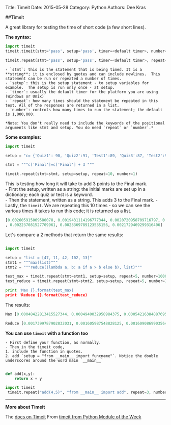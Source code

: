 Title: Timeit
Date: 2015-05-28
Category: Python
Authors: Dee Kras


##Timeit

A great library for testing the time of short code (a few short lines).

**The syntax:**
```python
import timeit
timeit.timeit(stmt='pass', setup='pass', timer=<default timer>, number=1000000)

timeit.repeat(stmt='pass', setup='pass', timer=<default timer>, repeat=3, number=1000000)
```

    - `stmt`: this is the statement that is being timed. It is a **string**; it is enclosed by quotes and can include newlines.  This statement can be run or repeated a number of times.
    - `setup`: this is the setup statement - to setup variables for example.  The setup is run only once - at setup.   
    - `timer`: usually the default timer for the platform you are using (Windows or Unix)  
    - `repeat`: how many times should the statement be repeated in this test. All of the responses are returned in a list.
    - `number`: controls how many times to run the statement; the default is 1,000,000.

    *Note: You don't really need to include the keywords of the positional arguments like stmt and setup. You do need `repeat` or `number`.*


**Some examples:**
``` python
import timeit

setup = "c= {'Quiz1': 90, 'Quiz2':91, 'Test1':89, 'Quiz3':87, 'Test2':90, 'Quiz4':89, 'Final':88}"

stmt = """c['Final']=c['Final'] + 3 """

timeit.repeat(stmt=stmt, setup=setup, repeat=10, number=1)

```
This is testing how long it will take to add 3 points to the Final mark.  
    - First the setup, written as a string: the initial marks are set up in a dictionary; each quiz or test is a keyword.  
    - Then the statement, written as a string.  This adds 3 to the Final mark.
    - Lastly, the `timeit`. We are repeating this 10 times - so we can see the various times it takes to run this code; it is returned as a list.

```python
[0.002605915069580078, 0.0019431114196777344, 0.0020720958709716797, 0.0030710697174072266, 0.0030739307403564453, 0.00308990478515625, 0.0024268627166748047
, 0.002237081527709961, 0.0023369789123535156, 0.0021729469299316406]
```

Let's compare a 2 methods that return the same results:

```python

import timeit

setup = "list = [47, 11, 42, 102, 13]"
stmt1 = """max(list)"""
stmt2 = """reduce((lambda a, b: a if a > b else b), list)"""

test_max = timeit.repeat(stmt=stmt1, setup=setup, repeat=5, number=1000)
test_reduce = timeit.repeat(stmt=stmt2, setup=setup, repeat=5, number=1000)

print 'Max {}.format(test_max)
print 'Reduce {}.format(test_reduce)
```

The results:
```python
Max [0.00048422813415527344, 0.0004940032958984375, 0.0005421638488769531, 0.0008389949798583984, 0.0008420944213867188]

Reduce [0.0017399787902832031, 0.001605987548828125, 0.0016090869903564453, 0.001589059829711914, 0.0015668869018554688]
```

**You can use `timeit` with a function too**

    - First define your function, as normally.  
    - Then in the timeit code, 
    1. include the function in quotes.
    2. add `setup = "from __main__ import funcname"`. Notice the double underscores around the word main `__main__` 


```python

def add(x,y):
    return x + y

import timeit
 timeit.repeat("add(4,5)", "from __main__ import add", repeat=3, number=1000)
```


------
**More about Timeit**

The [docs on Timeit](https://docs.python.org/2/library/timeit.html)
From [timeit from Python Module of the Week](http://pymotw.com/2/timeit/)

